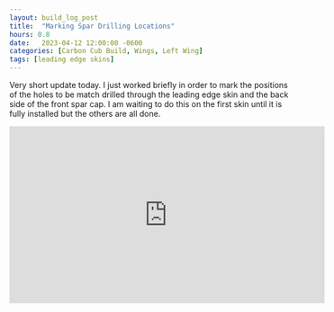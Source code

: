 ```yaml
---
layout: build_log_post
title:  "Marking Spar Drilling Locations"
hours: 0.8
date:   2023-04-12 12:00:00 -0600
categories: [Carbon Cub Build, Wings, Left Wing]
tags: [leading edge skins]
---
```


Very short update today. I just worked briefly in order to mark the positions of the holes to be match drilled through the leading edge skin and the back side of the front spar cap. I am waiting to do this on the first skin until it is fully installed but the others are all done.

<iframe width="560" height="315" src="https://www.youtube.com/embed/ULU_7B_j8Cw" title="YouTube video player" frameborder="0" allow="accelerometer; autoplay; clipboard-write; encrypted-media; gyroscope; picture-in-picture; web-share" allowfullscreen></iframe>

[^section-49-ref]: Wing Manual (EX-2/EX-3) CK-KM301 Rev B, Section 49